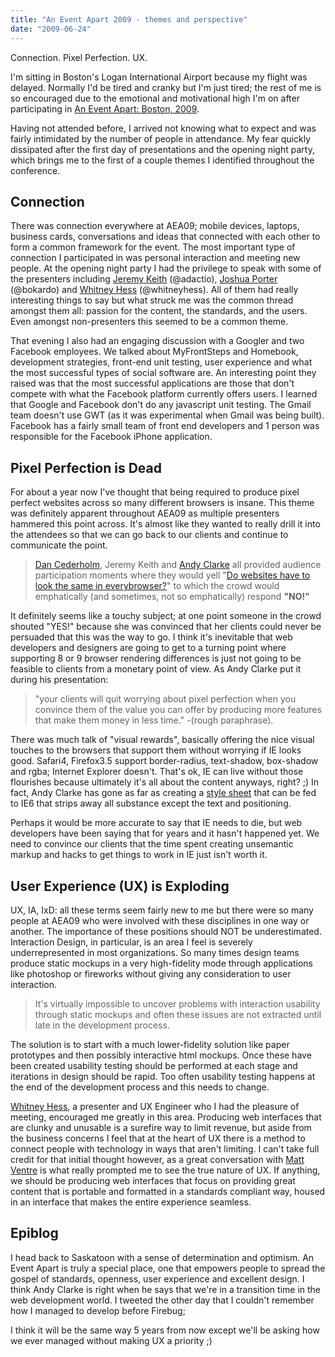 ```yaml
---
title: "An Event Apart 2009 - themes and perspective"
date: "2009-06-24"
---
```


<aside class="tldr">
Connection. Pixel Perfection. UX.
</aside>

I'm sitting in Boston's Logan International Airport because my flight was delayed. Normally I'd be tired and cranky but I'm just tired;  the rest of me is so encouraged due to the emotional and motivational high I'm on after participating in [An Event Apart: Boston, 2009](https://www.aneventapart.com/2009/boston/).

Having not attended before, I arrived not knowing what to expect and was fairly intimidated by the number of people in attendance. My fear quickly dissipated after the first day of presentations and the opening night party, which brings me to the first of a couple themes I identified throughout the conference.

## Connection

There was connection everywhere at AEA09; mobile devices, laptops, business cards, conversations and ideas that connected with each other to form a common framework for the event. The most important type of connection I participated in was personal interaction and meeting new people. At the opening night party I had the privilege to speak with some of the presenters including [Jeremy Keith](https://www.adactio.com) (@adactio), [Joshua Porter](https://www.bokardo.com) (@bokardo) and [Whitney Hess](https://www.whitneyhess.com) (@whitneyhess). All of them had really interesting things to say but what struck me was the common thread amongst them all: passion for the content, the standards, and the users. Even amongst non-presenters this seemed to be a common theme.

That evening I also had an engaging discussion with a Googler and two Facebook employees. We talked about MyFrontSteps and Homebook, development strategies, front-end unit testing, user experience and what the most successful types of social software are. An interesting point they raised was that the most successful applications are those that don't compete with what the Facebook platform currently offers users. I learned that Google and Facebook don't do any javascript unit testing. The Gmail team doesn't use GWT (as it was experimental when Gmail was being built). Facebook has a fairly small team of front end developers and 1 person was responsible for the Facebook iPhone application.

## Pixel Perfection is Dead

For about a year now I've thought that being required to produce pixel perfect websites across so many different browsers is insane. This theme was definitely apparent throughout AEA09 as multiple presenters hammered this point across. It's almost like they wanted to really drill it into the attendees so that we can go back to our clients and continue to communicate the point.

> [Dan Cederholm](https://www.simplebits.com), Jeremy Keith and [Andy Clarke](https://www.stuffandnonsense.co.uk/) all provided audience participation moments where they would yell "[Do websites have to look the same in everybrowser?](https://dowebsitesneedtolookexactlythesameineverybrowser.com/)" to which the crowd would emphatically (and sometimes, not so emphatically) respond **"NO!"**

It definitely seems like a touchy subject; at one point someone in the crowd shouted "YES!" because she was convinced that her clients could never be persuaded that this was the way to go. I think it's inevitable that web developers and designers are going to get to a turning point where supporting 8 or 9 browser rendering differences is just not going to be feasible to clients from a monetary point of view. As Andy Clarke put it during his presentation:

> "your clients will quit worrying about pixel perfection when you convince them of the value you can offer by producing more features that make them money in less time." -(rough paraphrase).

There was much talk of "visual rewards", basically offering the nice visual touches to the browsers that support them without worrying if IE looks good. Safari4, Firefox3.5 support border-radius, text-shadow, box-shadow and rgba; Internet Explorer doesn't. That's ok, IE can live without those flourishes because ultimately it's all about the content anyways, right? ;) In fact, Andy Clarke has gone as far as creating a [style sheet](https://forabeautifulweb.com/blog/about/universal_internet_explorer_6_css/) that can be fed to IE6 that strips away all substance except the text and
positioning.

Perhaps it would be more accurate to say that IE needs to die, but web developers have been saying that for years and it hasn't happened yet. We need to convince our clients that the time spent creating unsemantic markup and hacks to get things to work in IE just isn't worth it.

## User Experience (UX) is Exploding

UX, IA, IxD: all these terms seem fairly new to me but there were so many people at AEA09 who were involved with these disciplines in one way or another. The importance of these positions should NOT be underestimated. Interaction Design, in particular, is an area I feel is severely underrepresented in most organizations. So many times design teams produce static mockups in a very high-fidelity mode through applications like photoshop or fireworks without giving any consideration to user interaction.

> It's virtually impossible to uncover problems with interaction usability through static mockups and often these issues are not extracted until late in the development process.

The solution is to start with a much lower-fidelity solution like paper prototypes and then possibly interactive html mockups. Once these have been created usability testing should be performed at each stage and iterations in design should be rapid. Too often usability testing happens at the end of the development process and this needs to change.

[Whitney Hess](https://www.whitneyhess.com), a presenter and UX Engineer who I had the pleasure of meeting, encouraged me greatly in this area. Producing web interfaces that are clunky and unusable is a surefire way to limit revenue, but aside from the business concerns I feel that at the heart of UX there is a method to connect people with technology in ways that aren't limiting. I can't take full credit for that initial thought however, as a great conversation with [Matt Ventre](https://www.matthewventre.com/) is what really prompted me to see the true nature of UX. If anything, we should be producing web interfaces that focus on providing great content that is portable and formatted in a standards compliant way, housed in an interface that makes the entire experience seamless.

## Epiblog

I head back to Saskatoon with a sense of determination and optimism. An Event Apart is truly a special place, one that empowers people to spread the gospel of
standards, openness, user experience and excellent design. I think Andy Clarke is right when he says that we're in a transition time in the web development world. I tweeted the other day that I couldn't remember how I managed to develop before Firebug;

I think it will be the same way 5 years from now except we'll be asking how we ever managed without making UX a priority ;)

